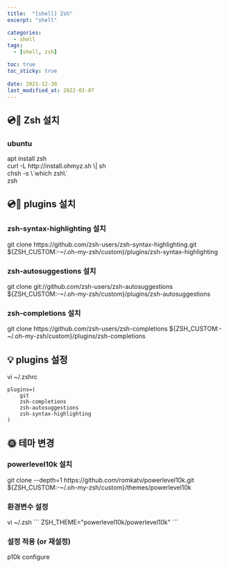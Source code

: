 ```yaml
---
title:  "[shell] Zsh" 
excerpt: "shell"

categories:
  - shell
tags:
  - [shell, zsh]

toc: true
toc_sticky: true
 
date: 2021-12-30
last_modified_at: 2022-01-07
---
```


## :cd::floppy_disk: Zsh 설치

### ubuntu

<div class="notice--primary" markdown="1">
apt install zsh<br />curl -L http://install.ohmyz.sh \| sh<br />chsh -s \`which zsh\`<br />zsh
</div>


## :cd::floppy_disk: plugins 설치

### zsh-syntax-highlighting 설치
<div class="notice--primary" markdown="1">
git clone https://github.com/zsh-users/zsh-syntax-highlighting.git ${ZSH_CUSTOM:-~/.oh-my-zsh/custom}/plugins/zsh-syntax-highlighting
</div>


### zsh-autosuggestions 설치
<div class="notice--primary" markdown="1">
git clone git://github.com/zsh-users/zsh-autosuggestions ${ZSH_CUSTOM:-~/.oh-my-zsh/custom}/plugins/zsh-autosuggestions
</div>


### zsh-completions 설치
<div class="notice--primary" markdown="1">
git clone https://github.com/zsh-users/zsh-completions ${ZSH_CUSTOM:-~/.oh-my-zsh/custom}/plugins/zsh-completions
</div>


## :bulb: plugins 설정

<div class="notice--primary" markdown="1">
vi ~/.zshrc

```
plugins=(
    git
    zsh-completions
    zsh-autosuggestions
    zsh-syntax-highlighting
)
```

</div>

## :sun_with_face: 테마 변경

### powerlevel10k 설치
<div class="notice--primary" markdown="1">
git clone --depth=1 https://github.com/romkatv/powerlevel10k.git ${ZSH_CUSTOM:-~/.oh-my-zsh/custom}/themes/powerlevel10k
</div>

### 환경변수 설정

<div class="notice--primary" markdown="1">
vi ~/.zsh
```
ZSH_THEME="powerlevel10k/powerlevel10k"
```
</div>

### 설정 적용 (or 재설정)
<div class="notice--primary" markdown="1">
p10k configure
</div>
